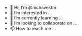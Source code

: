 - 👋 Hi, I’m @mchavestm
- 👀 I’m interested in ...
- 🌱 I’m currently learning ...
- 💞️ I’m looking to collaborate on ...
- 📫 How to reach me ...

<!---
mchavestm/mchavestm is a ✨ special ✨ repository because its `README.md` (this file) appears on your GitHub profile.
You can click the Preview link to take a look at your changes.
--->
